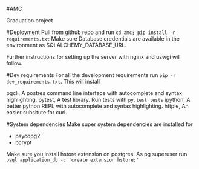 #AMC

Graduation project

#Deployment
Pull from github repo and run `cd amc; pip install -r requirements.txt`
Make sure Database credentials are available in the environment as
SQLALCHEMY_DATABASE_URL.

Further instructions for setting up the server with nginx and uswgi will
follow.

#Dev requirements
For all the development requirements run `pip -r dev_requirements.txt`.
This will install

pgcli, A postres command line interface with autocomplete and syntax highlighting.
pytest, A test library. Run tests with `py.test tests`
ipython, A better python REPL with autocomplete and syntax highlighting.
httpie, An easier subsitute for curl.

#System dependencies
Make super system dependencies are installed for
* psycopg2
* bcrypt

Make sure you install hstore extension on postgres. As pg superuser run
`psql application_db -c 'create extension hstore;'`
